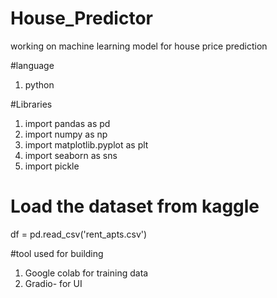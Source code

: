 # House_Predictor
working on machine learning model for house price prediction

#language

1. python



#Libraries

1. import pandas as pd
2. import numpy as np
3. import matplotlib.pyplot as plt
4. import seaborn as sns
5. import pickle

# Load the dataset from kaggle
df = pd.read_csv('rent_apts.csv')

#tool used for building
1. Google colab for training data
2. Gradio- for UI

